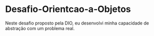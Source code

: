 # Desafio-Orientcao-a-Objetos
 Neste desafio proposto pela DIO, eu desenvolvi minha capacidade de abstração com um problema real.
